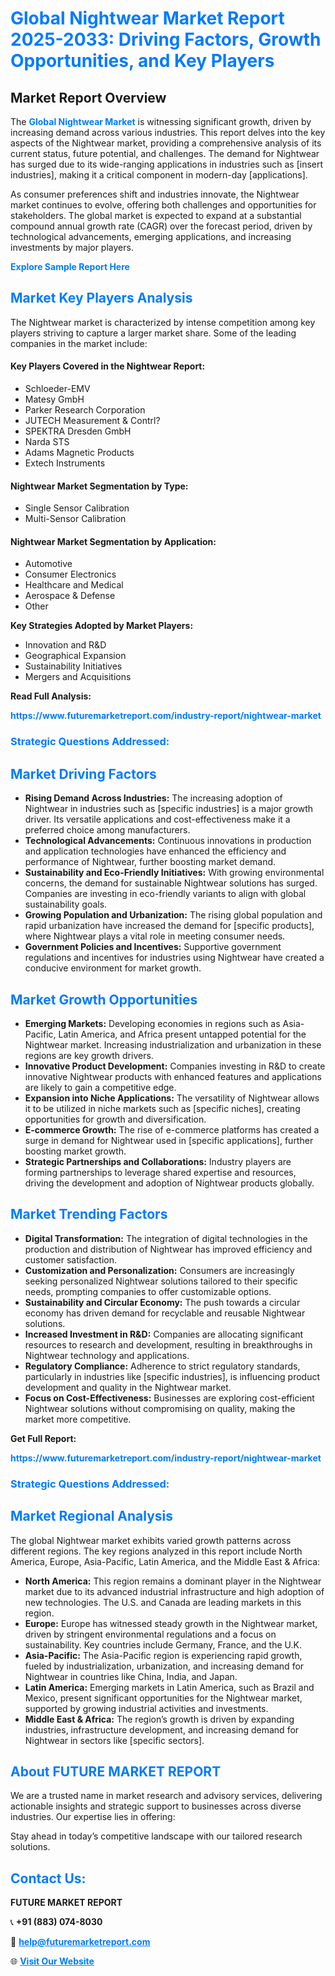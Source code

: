 <h1 style="color: #007BFF;">Global Nightwear Market Report 2025-2033: Driving Factors, Growth Opportunities, and Key Players</h1>

<section id="overview">
<h2>Market Report Overview</h2>
<p>The <a href="https://www.futuremarketreport.com/industry-report/nightwear-market" style="color: #007BFF; text-decoration: none;"><strong>Global Nightwear Market</strong></a> is witnessing significant growth, driven by increasing demand across various industries. This report delves into the key aspects of the Nightwear market, providing a comprehensive analysis of its current status, future potential, and challenges. The demand for Nightwear has surged due to its wide-ranging applications in industries such as [insert industries], making it a critical component in modern-day [applications].</p>
<p>As consumer preferences shift and industries innovate, the Nightwear market continues to evolve, offering both challenges and opportunities for stakeholders. The global market is expected to expand at a substantial compound annual growth rate (CAGR) over the forecast period, driven by technological advancements, emerging applications, and increasing investments by major players.</p>
</section>

<section id="overview">
<p><a href="https://www.futuremarketreport.com/request-sample/reportId=33860" style="color: #007BFF; text-decoration: none;"><strong>Explore Sample Report Here</strong></a></p>
</section>

<section id="key-players">
<h2 style="color: #007BFF;">Market Key Players Analysis</h2>
<p>The Nightwear market is characterized by intense competition among key players striving to capture a larger market share. Some of the leading companies in the market include:</p>
<h4>Key Players Covered in the Nightwear Report:</h4>
<ul><li>Schloeder-EMV</li><li>Matesy GmbH</li><li>Parker Research Corporation</li><li>JUTECH Measurement &amp; Contrl?</li><li>SPEKTRA Dresden GmbH</li><li>Narda STS</li><li>Adams Magnetic Products</li><li>Extech Instruments</li></ul>
<h4>Nightwear Market Segmentation by Type:</h4>
<ul><li>Single Sensor Calibration</li><li>Multi-Sensor Calibration</li></ul>

<h4>Nightwear Market Segmentation by Application:</h4>
<ul><li>Automotive</li><li>Consumer Electronics</li><li>Healthcare and Medical</li><li>Aerospace &amp; Defense</li><li>Other</li></ul>
<p><strong>Key Strategies Adopted by Market Players:</strong></p>
<ul>
<li>Innovation and R&D</li>
<li>Geographical Expansion</li>
<li>Sustainability Initiatives</li>
<li>Mergers and Acquisitions</li>
</ul>
</section>

<section>
<p><strong>Read Full Analysis: </strong></p><a href="https://www.futuremarketreport.com/industry-report/nightwear-market" style="color: #007BFF; text-decoration: none;"><strong>https://www.futuremarketreport.com/industry-report/nightwear-market</strong></a>
<h3 style="color: #007BFF;">Strategic Questions Addressed:</h3>
</section>

<section id="driving-factors">
<h2 style="color: #007BFF;">Market Driving Factors</h2>
<ul>
<li><strong>Rising Demand Across Industries:</strong> The increasing adoption of Nightwear in industries such as [specific industries] is a major growth driver. Its versatile applications and cost-effectiveness make it a preferred choice among manufacturers.</li>
<li><strong>Technological Advancements:</strong> Continuous innovations in production and application technologies have enhanced the efficiency and performance of Nightwear, further boosting market demand.</li>
<li><strong>Sustainability and Eco-Friendly Initiatives:</strong> With growing environmental concerns, the demand for sustainable Nightwear solutions has surged. Companies are investing in eco-friendly variants to align with global sustainability goals.</li>
<li><strong>Growing Population and Urbanization:</strong> The rising global population and rapid urbanization have increased the demand for [specific products], where Nightwear plays a vital role in meeting consumer needs.</li>
<li><strong>Government Policies and Incentives:</strong> Supportive government regulations and incentives for industries using Nightwear have created a conducive environment for market growth.</li>
</ul>
</section>

<section id="growth-opportunities">
<h2 style="color: #007BFF;">Market Growth Opportunities</h2>
<ul>
<li><strong>Emerging Markets:</strong> Developing economies in regions such as Asia-Pacific, Latin America, and Africa present untapped potential for the Nightwear market. Increasing industrialization and urbanization in these regions are key growth drivers.</li>
<li><strong>Innovative Product Development:</strong> Companies investing in R&D to create innovative Nightwear products with enhanced features and applications are likely to gain a competitive edge.</li>
<li><strong>Expansion into Niche Applications:</strong> The versatility of Nightwear allows it to be utilized in niche markets such as [specific niches], creating opportunities for growth and diversification.</li>
<li><strong>E-commerce Growth:</strong> The rise of e-commerce platforms has created a surge in demand for Nightwear used in [specific applications], further boosting market growth.</li>
<li><strong>Strategic Partnerships and Collaborations:</strong> Industry players are forming partnerships to leverage shared expertise and resources, driving the development and adoption of Nightwear products globally.</li>
</ul>
</section>

<section id="trending-factors">
<h2 style="color: #007BFF;">Market Trending Factors</h2>
<ul>
<li><strong>Digital Transformation:</strong> The integration of digital technologies in the production and distribution of Nightwear has improved efficiency and customer satisfaction.</li>
<li><strong>Customization and Personalization:</strong> Consumers are increasingly seeking personalized Nightwear solutions tailored to their specific needs, prompting companies to offer customizable options.</li>
<li><strong>Sustainability and Circular Economy:</strong> The push towards a circular economy has driven demand for recyclable and reusable Nightwear solutions.</li>
<li><strong>Increased Investment in R&D:</strong> Companies are allocating significant resources to research and development, resulting in breakthroughs in Nightwear technology and applications.</li>
<li><strong>Regulatory Compliance:</strong> Adherence to strict regulatory standards, particularly in industries like [specific industries], is influencing product development and quality in the Nightwear market.</li>
<li><strong>Focus on Cost-Effectiveness:</strong> Businesses are exploring cost-efficient Nightwear solutions without compromising on quality, making the market more competitive.</li>
</ul>
</section>

<section>
<p><strong>Get Full Report: </strong></p><a href="https://www.futuremarketreport.com/industry-report/nightwear-market" style="color: #007BFF; text-decoration: none;"><strong>https://www.futuremarketreport.com/industry-report/nightwear-market</strong></a>
<h3 style="color: #007BFF;">Strategic Questions Addressed:</h3>
</section>


<section id="regional-analysis">
<h2 style="color: #007BFF;">Market Regional Analysis</h2>
<p>The global Nightwear market exhibits varied growth patterns across different regions. The key regions analyzed in this report include North America, Europe, Asia-Pacific, Latin America, and the Middle East & Africa:</p>
<ul>
<li><strong>North America:</strong> This region remains a dominant player in the Nightwear market due to its advanced industrial infrastructure and high adoption of new technologies. The U.S. and Canada are leading markets in this region.</li>
<li><strong>Europe:</strong> Europe has witnessed steady growth in the Nightwear market, driven by stringent environmental regulations and a focus on sustainability. Key countries include Germany, France, and the U.K.</li>
<li><strong>Asia-Pacific:</strong> The Asia-Pacific region is experiencing rapid growth, fueled by industrialization, urbanization, and increasing demand for Nightwear in countries like China, India, and Japan.</li>
<li><strong>Latin America:</strong> Emerging markets in Latin America, such as Brazil and Mexico, present significant opportunities for the Nightwear market, supported by growing industrial activities and investments.</li>
<li><strong>Middle East & Africa:</strong> The region’s growth is driven by expanding industries, infrastructure development, and increasing demand for Nightwear in sectors like [specific sectors].</li>
</ul>
</section>

<footer>
<h2 style="color: #007BFF;">About FUTURE MARKET REPORT</h2>
<p>We are a trusted name in market research and advisory services, delivering actionable insights and strategic support to businesses across diverse industries. Our expertise lies in offering:</p>

<p>Stay ahead in today’s competitive landscape with our tailored research solutions.</p>

<h2 style="color: #007BFF;">Contact Us:</h2>
<p><strong>FUTURE MARKET REPORT</strong></p>
<p>📞 <strong>+91 (883) 074-8030</strong></p>
<p>📧 <strong><a href="mailto:help@futuremarketreport.com" style="color: #007BFF;">help@futuremarketreport.com</a></strong></p>
<p>🌐 <strong><a href="https://www.futuremarketreport.com/" style="color: #007BFF;">Visit Our Website</a></strong></p>
</footer>